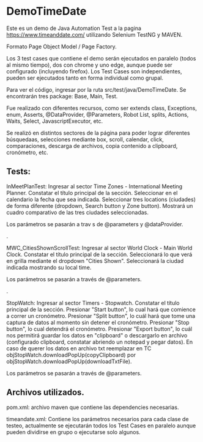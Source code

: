 # DemoTimeDate

Este es un demo de Java Automation Test a la pagina https://www.timeanddate.com/ utilizando Selenium TestNG y MAVEN.

Formato Page Object Model / Page Factory.

Los 3 test cases que contiene el demo serán ejecutados en paralelo (todos al mismo tiempo), dos con chrome y uno edge, aunque puede ser configurado (incluyendo firefox). 
Los Test Cases son independientes, pueden ser ejecutados tanto en forma individual como grupal.

Para ver el código, ingresar por la ruta src/test/java/DemoTimeDate. Se encontrarán tres package: Base, Main, Test.

Fue realizado con diferentes recursos, como ser extends class, Exceptions, enum, Asserts, @DataProvider, @Parameters, Robot List, splits, Actions, Waits, Select, JavascriptExecutor, etc.

Se realizó en distintos sectores de la página para poder lograr diferentes búsquedaas, selecciones mediante box, scroll, calendar, click, comparaciones, descarga de archivos, copia contenido a clipboard, cronómetro, etc.

Tests:
-----
InMeetPlanTest: Ingresar  al sector Time Zones - International Meeting Planner.
Constatar  el título principal de la sección. Seleccionar  en el calendario la fecha que sea indicada. Seleccionar  tres locations (ciudades) de forma diferente (dropdown, Search button y Zone button). Mostrará un cuadro comparativo de las tres ciudades seleccionadas.

Los parámetros se pasarán a trav s de @parameters y @dataProvider.

.

MWC_CitiesShownScrollTest: Ingresar  al sector World Clock - Main World Clock. Constatar  el título principal de la sección. Seleccionará lo que verá en grilla mediante el dropdown "Cities Shown". Seleccionará la ciudad indicada mostrando su local time.

Los parámetros se pasarán a través de @parameters.

.

StopWatch: Ingresar  al sector Timers - Stopwatch. Constatar  el título principal de la sección. Presionar  "Start button", lo cual hará que comience a correr un cronómetro. Presionar  "Split button", lo cuál hará que tome una captura de datos al momento sin detener el cronómetro. Presionar  "Stop button", lo cual detendrá el cronómetro. Presionar  "Export button", lo cuál nos permitirá guardar los datos en "clipboard" o descargarlo en archivo (configurado clipboard, constatar abriendo un notepad y pegar datos). En caso de querer los datos en archivo txt reemplazar en TC objStopWatch.downloadPopUp(copyClipboard) por objStopWatch.downloadPopUp(downloadTxtFile). 

Los parámetros se pasarán a través de @parameters.




Archivos utilizados.
-------------------
pom.xml: archivo maven que contiene las dependencies necesarias.

timeandate.xml: Contiene los parámetros necesarios para cada clase de testeo, actualmente se ejecutarán todos los Test Cases en paralelo aunque pueden dividirse en grupo o ejecutarse solo algunos.
